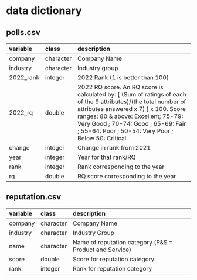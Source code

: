 # data dictionary

## polls.csv

|variable         |class | description|
|:----------------|:-----------|:-----------|
|company        |character | Company Name |
|industry        |character | 		Industry group |
|2022_rank        |integer | 2022 Rank (1 is better than 100) |
|2022_rq        |double | 2022 RQ score. An RQ score is calculated by: [ (Sum of ratings of each of the 9 attributes)/(the total number of attributes answered x 7) ] x 100. Score ranges: 80 & above: Excellent; 75-79: Very Good ; 70-74: Good ; 65-69: Fair ; 55-64: Poor ; 50-54: Very Poor ; Below 50: Critical |
|change        |integer | 	Change in rank from 2021 |
|year        |integer | 	Year for that rank/RQ |
|rank        |integer | 	Rank corresponding to the year |
|rq        |double | RQ score corresponding to the year |


## reputation.csv

|variable         |class | description|
|:----------------|:-----------|:-----------|
|company        |character | Company Name |
|industry      | character |Industry Group |
|name        | character | Name of reputation category (P&S = Product and Service) |
|score        | double | Score for reputation category |
|rank        | integer | Rank for reputation category |

		